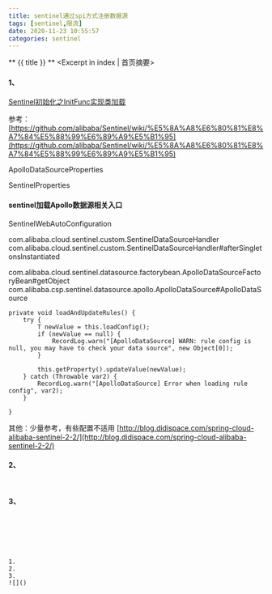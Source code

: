 ```yaml
---
title: sentinel通过spi方式注册数据源
tags: [sentinel,限流]
date: 2020-11-23 10:55:57
categories: sentinel
---
```

** {{ title }} ** <Excerpt in index | 首页摘要>


<!-- more -->

#### 1、
[Sentinel初始化之InitFunc实现类加载](https://blog.csdn.net/admin1973/article/details/85764525)


参考：
[https://github.com/alibaba/Sentinel/wiki/%E5%8A%A8%E6%80%81%E8%A7%84%E5%88%99%E6%89%A9%E5%B1%95](https://github.com/alibaba/Sentinel/wiki/%E5%8A%A8%E6%80%81%E8%A7%84%E5%88%99%E6%89%A9%E5%B1%95)


ApolloDataSourceProperties

SentinelProperties


#### sentinel加载Apollo数据源相关入口


SentinelWebAutoConfiguration

com.alibaba.cloud.sentinel.custom.SentinelDataSourceHandler
com.alibaba.cloud.sentinel.custom.SentinelDataSourceHandler#afterSingletonsInstantiated


com.alibaba.cloud.sentinel.datasource.factorybean.ApolloDataSourceFactoryBean#getObject
com.alibaba.csp.sentinel.datasource.apollo.ApolloDataSource#ApolloDataSource

    private void loadAndUpdateRules() {
        try {
            T newValue = this.loadConfig();
            if (newValue == null) {
                RecordLog.warn("[ApolloDataSource] WARN: rule config is null, you may have to check your data source", new Object[0]);
            }

            this.getProperty().updateValue(newValue);
        } catch (Throwable var2) {
            RecordLog.warn("[ApolloDataSource] Error when loading rule config", var2);
        }

    }
    

其他：少量参考，有些配置不适用
[http://blog.didispace.com/spring-cloud-alibaba-sentinel-2-2/](http://blog.didispace.com/spring-cloud-alibaba-sentinel-2-2/)


#### 2、
```java

```

```java

```
[]()

#### 3、


```java

```

```java

```
[]()
```




1. 
2. 
3. 
![]()
